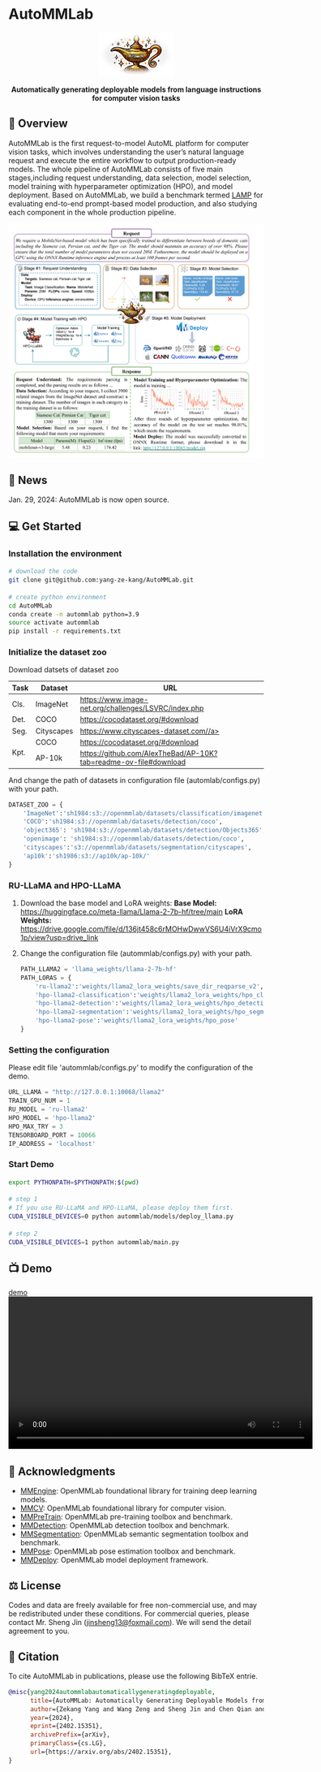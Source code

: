 # AutoMMLab
<p align="center">
  <img src='docs/lamp.png' width=150>
</p>
<p align="center">
    <b>Automatically generating deployable models from language instructions for computer vision tasks</b>
</p>

## 📖 Overview
AutoMMLab is the first request-to-model AutoML platform for computer vision tasks, which involves understanding the user’s natural language request and execute the entire workflow to output production-ready models. The whole pipeline of AutoMMLab consists of five main stages,including request understanding, data selection, model selection, model training with hyperparameter optimization (HPO), and model deployment. Based on AutoMMLab, we build a benchmark termed [LAMP](LAMP/readme.md) for evaluating end-to-end prompt-based model production, and also studying each component in the whole production pipeline.

<p align="center">
  <img src='docs/overview.png' width=600>
</p>

## 🎉 News

Jan. 29, 2024: AutoMMLab is now open source.

## 💻️ Get Started

### Installation the environment

```bash
# download the code
git clone git@github.com:yang-ze-kang/AutoMMLab.git

# create python environment
cd AutoMMLab
conda create -n autommlab python=3.9
source activate autommlab
pip install -r requirements.txt
```

### Initialize the dataset zoo
Download datsets of dataset zoo
<table><thead>
  <tr>
    <th>Task</th>
    <th>Dataset</th>
    <th>URL</th>
  </tr></thead>
<tbody>
  <tr>
    <td>Cls.</td>
    <td>ImageNet</td>
    <td><a href="https://www.image-net.org/challenges/LSVRC/index.php" target="_blank" rel="noopener noreferrer">https://www.image-net.org/challenges/LSVRC/index.php</a></td>
  </tr>
  <tr>
    <td>Det.</td>
    <td>COCO</td>
    <td><a href="https://cocodataset.org/#download" target="_blank" rel="noopener noreferrer">https://cocodataset.org/#download</a></td>
  </tr>
  <tr>
    <td>Seg.</td>
    <td>Cityscapes</td>
    <td><a href="https://www.cityscapes-dataset.com/" target="_blank" rel="noopener noreferrer">https://www.cityscapes-dataset.com//a></td>
  </tr>
  <tr>
    <td rowspan="2">Kpt.<br></td>
    <td>COCO</td>
    <td><a href="https://cocodataset.org/#download" target="_blank" rel="noopener noreferrer">https://cocodataset.org/#download</a></td>
  </tr>
  <tr>
    <td>AP-10k</td>
    <td>
    <a href="https://github.com/AlexTheBad/AP-10K?tab=readme-ov-file#download" target="_blank" rel="noopener noreferrer">https://github.com/AlexTheBad/AP-10K?tab=readme-ov-file#download</a></td>
  </tr>
</tbody>
</table>


And change the path of datasets in configuration file (automlab/configs.py) with your path.
```python
DATASET_ZOO = {
    'ImageNet':'sh1984:s3://openmmlab/datasets/classification/imagenet',
    'COCO':'sh1984:s3://openmmlab/datasets/detection/coco',
    'object365': 'sh1984:s3://openmmlab/datasets/detection/Objects365',
    'openimage': 'sh1984:s3://openmmlab/datasets/detection/coco',
    'cityscapes':'s3://openmmlab/datasets/segmentation/cityscapes',
    'ap10k':'sh1986:s3://ap10k/ap-10k/'
}
```

### RU-LLaMA and HPO-LLaMA
1. Download the base model and LoRA weights:
**Base Model:** https://huggingface.co/meta-llama/Llama-2-7b-hf/tree/main
**LoRA Weights:** https://drive.google.com/file/d/136jt458c6rMOHwDwwVS6U4iVrX9cmo1p/view?usp=drive_link

2. Change the configuration file (autommlab/configs.py) with your path.
   ```python
   PATH_LLAMA2 = 'llama_weights/llama-2-7b-hf'
   PATH_LORAS = {
       'ru-llama2':'weights/llama2_lora_weights/save_dir_reqparse_v2',
       'hpo-llama2-classification':'weights/llama2_lora_weights/hpo_classification',
       'hpo-llama2-detection':'weights/llama2_lora_weights/hpo_detection',
       'hpo-llama2-segmentation':'weights/llama2_lora_weights/hpo_segmentation',
       'hpo-llama2-pose':'weights/llama2_lora_weights/hpo_pose'
   }
   ```


### Setting the configuration
Please edit file 'autommlab/configs.py' to modify the configuration of the demo.
```python 
URL_LLAMA = "http://127.0.0.1:10068/llama2"
TRAIN_GPU_NUM = 1
RU_MODEL = 'ru-llama2'
HPO_MODEL = 'hpo-llama2'
HPO_MAX_TRY = 3
TENSORBOARD_PORT = 10066
IP_ADDRESS = 'localhost'
```

### Start Demo

```bash
export PYTHONPATH=$PYTHONPATH:$(pwd)

# step 1
# If you use RU-LLaMA and HPO-LLaMA, please deploy them first.
CUDA_VISIBLE_DEVICES=0 python autommlab/models/deploy_llama.py 

# step 2
CUDA_VISIBLE_DEVICES=1 python autommlab/main.py 
```

## 📺 Demo
[demo](https://github.com/yang-ze-kang/AutoMMLab/blob/main/docs/demo.mp4)
<video controls width="600">
  <source src="demo.mp4" type="video/mp4">
</video>


## 🤝 Acknowledgments

- [MMEngine](https://github.com/open-mmlab/mmengine): OpenMMLab foundational library for training deep learning models.
- [MMCV](https://github.com/open-mmlab/mmcv): OpenMMLab foundational library for computer vision.
- [MMPreTrain](https://github.com/open-mmlab/mmpretrain): OpenMMLab pre-training toolbox and benchmark.
- [MMDetection](https://github.com/open-mmlab/mmdetection): OpenMMLab detection toolbox and benchmark.
- [MMSegmentation](https://github.com/open-mmlab/mmsegmentation): OpenMMLab semantic segmentation toolbox and benchmark.
- [MMPose](https://github.com/open-mmlab/mmpose): OpenMMLab pose estimation toolbox and benchmark.
- [MMDeploy](https://github.com/open-mmlab/mmdeploy): OpenMMLab model deployment framework.

## ⚖️ License

Codes and data are freely available for free non-commercial use, and may be redistributed under these conditions. For commercial queries, please contact Mr. Sheng Jin (jinsheng13@foxmail.com). We will send the detail agreement to you.

## 📝 Citation
To cite AutoMMLab in publications, please use the following BibTeX entrie.
```bibtex
@misc{yang2024autommlabautomaticallygeneratingdeployable,
      title={AutoMMLab: Automatically Generating Deployable Models from Language Instructions for Computer Vision Tasks}, 
      author={Zekang Yang and Wang Zeng and Sheng Jin and Chen Qian and Ping Luo and Wentao Liu},
      year={2024},
      eprint={2402.15351},
      archivePrefix={arXiv},
      primaryClass={cs.LG},
      url={https://arxiv.org/abs/2402.15351}, 
}
```
